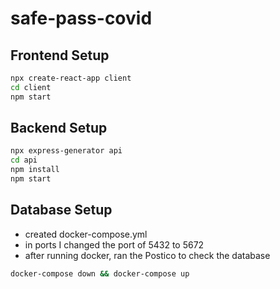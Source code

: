 # safe-pass-covid

## Frontend Setup
```zsh
npx create-react-app client
cd client
npm start
```

## Backend Setup
```zsh
npx express-generator api
cd api
npm install
npm start
```

## Database Setup
- created docker-compose.yml
- in ports I changed the port of 5432 to 5672
- after running docker, ran the Postico to check the database
```zsh
docker-compose down && docker-compose up
```
